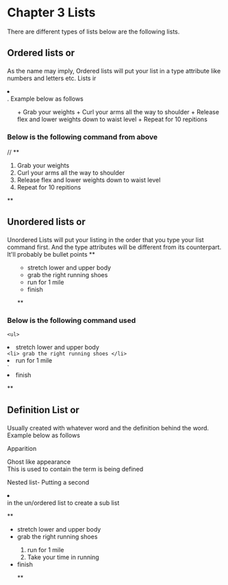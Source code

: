 # Chapter 3 Lists

There are different types of lists below are the following lists.

## Ordered lists or <ol></ol>
 As the name may imply, Ordered lists will put your list in a type attribute like numbers and letters etc. Lists ir <li></li>.
 Example below as follows

 <ol>
  + Grab your weights 
  + Curl your arms all the way to shoulder 
  + Release flex and lower weights down to waist level 
  + Repeat for 10 repitions 
 </ol>

 ### Below is the following command from above 

 // ** <ol>
 <li> Grab your weights </li>
 <li> Curl your arms all the way to shoulder </li>
 <li> Release flex and lower weights down to waist level </li>
 <li> Repeat for 10 repitions </li>
 </ol> **

## Unordered lists or <ul> </ul>
Unordered Lists will put your listing in the order that you type your list command first. And the type attributes will be different from its counterpart. It'll probably be bullet points 
** <ul>
- stretch lower and upper body
- grab the right running shoes
- run for 1 mile
- finish

** </ul>

### Below is the following command used

`<ul>
` <li> stretch lower and upper body </li>
` <li> grab the right running shoes </li>
` <li> run for 1 mile </li>
` <li> finish </li>

** </ul>

## Definition List or <dl></dl>

Usually created with whatever word and the definition behind the word.
Example below as follows

<dl>Apparition</dl>
<dt>Ghost like appearance</dt>
<dt>This is used to contain the term is being defined </dt>

Nested list- Putting a second <li></li> in the un/ordered list to create a sub list

** <ul>
<li> stretch lower and upper body </li>
<li> grab the right running shoes </li>
<ol>
<li> run for 1 mile </li>
  <li>Take your time in running
</ol>
<li> finish </li>

** </ul>
